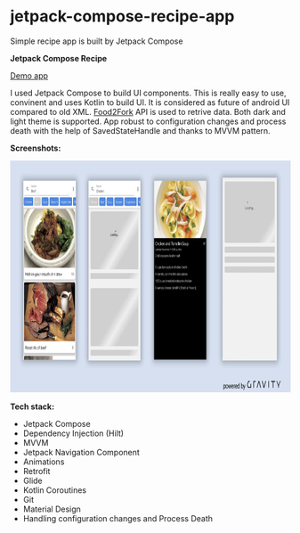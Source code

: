 # jetpack-compose-recipe-app
Simple recipe app is built by Jetpack Compose

**Jetpack Compose Recipe**

<a href="https://github.com/raheemadamboev/jetpack-compose-recipe-app/blob/master/jetpack-compose-recipe-app.apk">Demo app</a>

I used Jetpack Compose to build UI components. This is really easy to use, convinent and uses Kotlin to build UI. It is considered as future of android UI compared to old XML. <a href="https://food2fork.ca/">Food2Fork</a> API is used to retrive data. Both dark and light theme is supported. App robust to configuration changes and process death with the help of SavedStateHandle and thanks to MVVM pattern.

**Screenshots:**

<img src="https://github.com/raheemadamboev/jetpack-compose-recipe-app/blob/master/Recipe.jpg" alt="Italian Trulli" width="869" height="416">

**Tech stack:**

- Jetpack Compose
- Dependency Injection (Hilt)
- MVVM
- Jetpack Navigation Component
- Animations
- Retrofit
- Glide
- Kotlin Coroutines
- Git
- Material Design
- Handling configuration changes and Process Death
